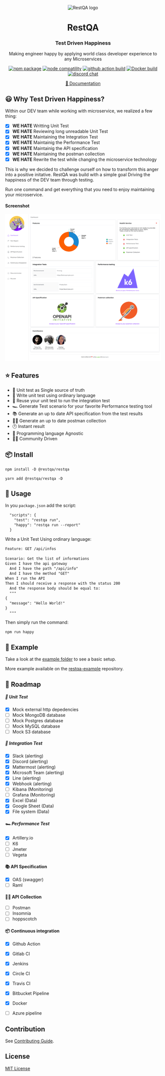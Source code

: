 <p align="center"><img src="https://restqa.io/assets/img/content/mascote.png" alt="RestQA logo"/></p>
<h1 align="center">RestQA</h1>
<h3 align="center">Test Driven Happiness</h3>
<p align="center">Making engineer happy by applying world class developer experience to any Microservices</p>
<p align="center">
  <a href="https://www.npmjs.com/package/@restqa/restqa"><img src="https://img.shields.io/npm/v/@restqa/restqa" alt="npm package"></a>
  <a href="https://nodejs.org/en/about/releases/"><img src="https://img.shields.io/node/v/@restqa/restqa" alt="node compatility"></a>
  <a href="https://github.com/restqa/restqa/actions/workflows/build.yml"><img src="https://github.com/restqa/restqa/actions/workflows/build.yml/badge.svg" alt="github action build"></a>
  <a href="https://hub.docker.com/r/restqa/restqa"><img src="https://img.shields.io/docker/v/restqa/restqa/latest" alt="Docker build"></a>
  <a href="https://restqa.io/chat"><img src="https://img.shields.io/badge/chat-discord-blue?style=flat&logo=discord" alt="discord chat"></a>
</p>
<p align="center">
    <a href="https://docs.restqa.io">📖 Documentation</a>
</p>

## 😃 Why Test Driven Happiness?

Within our DEV team while working with microservice, we realized a few thing:

- [X] **WE HATE** Writting Unit Test
- [X] **WE HATE** Reviewing long unreadable Unit Test
- [X] **WE HATE** Maintaining the Integration Test
- [X] **WE HATE** Maintainig the Performance Test
- [X] **WE HATE** Maintainig the API specification
- [X] **WE HATE** Maintaining the postman collection
- [X] **WE HATE** Rewrite the test while changing the microservice technology

This is why we decided to challenge ourself on how to transform this anger into a positive initative.
RestQA was build with a simple goal Driving the happiness of the DEV team through testing.

Run one command and get everything that you need to enjoy maintaining your microservice.


#### Screenshot

![Screenshot](./example/assets/restqa-screenshot.png)

## ⭐️ Features

- 🌈 Unit test as Single source of truth
- 💬 Write unit test using ordinary language
- 🚦 Reuse your unit test to run the integration test
- 🏎  Generate Test scenario for your favorite Performance testing tool
- 📚  Generate an up to date API specification from the test results
- 👩‍🚀 Generate an up to date postman collection
- 🕐 Instant result
- 👑 Programming language Agnostic
- 👩‍💻 Community Driven


## 📦 Install

```
npm install -D @restqa/restqa
```

```
yarn add @restqa/restqa -D
```

## 🎯 Usage

In you `package.json` add the script:

```
  "scripts": {
    "test": "restqa run",
    "happy": "restqa run --report"
  }

```

Write a Unit Test Using ordinary language:

```gherkin
Feature: GET /api/infos

Scenario: Get the list of informations
Given I have the api gateway
  And I have the path "/api/info"
  And I have the method "GET"
When I run the API
Then I should receive a response with the status 200
  And the response body should be equal to:
  """
{
  "message": "Hello World!"
}
  """
```

Then simply run the command:

```
npm run happy
```


## 🌈 Example

Take a look at the [example folder](./example) to see a basic setup.

More example available on the [restqa-example](https://github.com/restqa/restqa-example) repository.

## 🚧 Roadmap

##### 🚀 Unit Test

- [X] Mock external http depedencies
- [ ] Mock MongoDB database
- [ ] Mock Postgres database
- [ ] Mock MySQL database
- [ ] Mock S3 database

##### 🚦 Integration Test

- [X] Slack (alerting)
- [X] Discord (alerting)
- [X] Mattermost (alerting)
- [X] Microsoft Team (alerting)
- [X] Line (alerting)
- [X] Webhook (alerting)
- [ ] Kibana (Monitoring)
- [ ] Grafana (Monitoring)
- [X] Excel (Data)
- [X] Google Sheet (Data)
- [X] File system (Data)

##### 🏎 Performance Test

- [X] Artillery.io
- [ ] K6
- [ ] Jmeter
- [ ] Vegeta

#### 📚 API Specification

- [X] OAS (swagger)
- [ ] Raml

#### 👩‍🚀 API Collection

- [ ] Postman
- [ ] Insomnia
- [ ] hoppscotch

#### 📦 Continuous integration

- [X] Github Action
- [X] Gitlab CI
- [X] Jenkins
- [X] Circle CI
- [X] Travis CI
- [X] Bitbucket Pipeline
- [X] Docker
- [ ] Azure pipeline


## Contribution

See [Contributing Guide](./CONTRIBUTING.md).

## License

[MIT License](./LICENSE)

